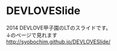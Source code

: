 DEVLOVESlide
============

2014 DEVLOVE甲子園のLTのスライドです。  
↓のページで見れます  
http://syobochim.github.io/DEVLOVESlide/

